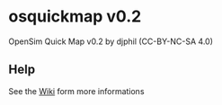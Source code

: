 # osquickmap v0.2
OpenSim Quick Map v0.2 by djphil (CC-BY-NC-SA 4.0)

## Help
See the <a href="https://github.com/djphil/osquickmap/wiki">Wiki</a> form more informations